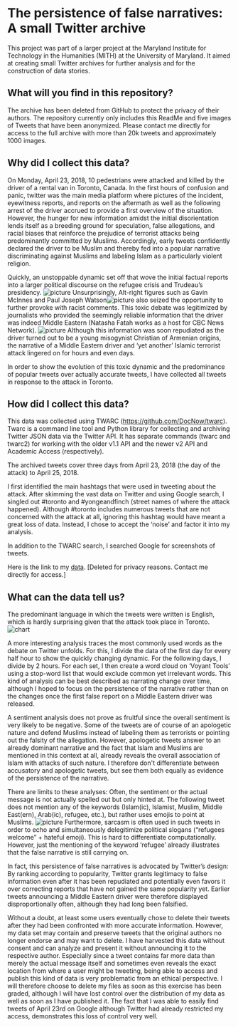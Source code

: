 # The persistence of false narratives: A small Twitter archive

This project was part of a larger project at the Maryland Institute for Technology in the Humanities (MITH) at the University of Maryland. It aimed at creating small Twitter archives for further analysis and for the construction of data stories.



## What will you find in this repository?

The archive has been deleted from GitHub to protect the privacy of their authors. The repository currently only includes this ReadMe and five images of Tweets that have been anonymized. Please contact me directly for access to the full archive with more than 20k tweets and approximately 1000 images.



## Why did I collect this data?

On Monday, April 23, 2018, 10 pedestrians were attacked and killed by the driver of a rental van in Toronto, Canada. In the first hours of confusion and panic, twitter was the main media platform where pictures of the incident, eyewitness reports, and reports on the aftermath as well as the following arrest of the driver accrued to provide a first overview of the situation. However, the hunger for new information amidst the initial disorientation lends itself as a breeding ground for speculation, false allegations, and racial biases that reinforce the prejudice of terrorist attacks being predominantly committed by Muslims. Accordingly, early tweets confidently declared the driver to be Muslim and thereby fed into a popular narrative discriminating against Muslims and labeling Islam as a particularly violent religion. 


Quickly, an unstoppable dynamic set off that wove the initial factual reports into a larger political discourse on the refugee crisis and Trudeau’s presidency. ![picture](https://github.com/IKFKirchner/TwitterArchive/blob/master/MITH%20Tweet%205.png) Unsurprisingly, Alt-right figures such as Gavin McInnes and Paul Joseph Watson![picture](https://github.com/IKFKirchner/TwitterArchive/blob/master/MITH%20Tweet%204.png) also seized the opportunity to further provoke with racist comments. This toxic debate was legitimized by journalists who provided the seemingly reliable information that the driver was indeed Middle Eastern (Natasha Fatah works as a host for CBC News Network). ![picture](https://github.com/IKFKirchner/TwitterArchive/blob/master/MITH%20Tweet%203.png) Although this information was soon repudiated as the driver turned out to be a young misogynist Christian of Armenian origins, the narrative of a Middle Eastern driver and ‘yet another’ Islamic terrorist attack lingered on for hours and even days. 


In order to show the evolution of this toxic dynamic and the predominance of popular tweets over actually accurate tweets, I have collected all tweets in response to the attack in Toronto. 



## How did I collect this data?

This data was collected using TWARC (https://github.com/DocNow/twarc). Twarc is a command line tool and Python library for collecting and archiving Twitter JSON data via the Twitter API. It has separate commands (twarc and twarc2) for working with the older v1.1 API and the newer v2 API and Academic Access (respectively).

The archived tweets cover three days from April 23, 2018 (the day of the attack) to April 25, 2018.

I first identified the main hashtags that were used in tweeting about the attack. After skimming the vast data on Twitter and using Google search, I singled out #toronto and #yongeandfinch (street names of where the attack happened). Although #toronto includes numerous tweets that are not concerned with the attack at all, ignoring this hashtag would have meant a great loss of data. Instead, I chose to accept the ‘noise’ and factor it into my analysis. 

In addition to the TWARC search, I searched Google for screenshots of tweets.

Here is the link to my [data](https://github.com/IKFKirchner/datastory/blob/master/data/tweets.csv). [Deleted for privacy reasons. Contact me directly for access.]



## What can the data tell us?


The predominant language in which the tweets were written is English, which is hardly surprising given that the attack took place in Toronto. ![chart](https://github.com/IKFKirchner/datastory/blob/master/chart.png)



A more interesting analysis traces the most commonly used words as the debate on Twitter unfolds. For this, I divide the data of the first day for every half hour to show the quickly changing dynamic. For the following days, I divide by 2 hours. For each set, I then create a word cloud on ‘Voyant Tools’ using a stop-word list that would exclude common yet irrelevant words. This kind of analysis can be best described as narrating change over time, although I hoped to focus on the persistence of the narrative rather than on the changes once the first false report on a Middle Eastern driver was released. 


A sentiment analysis does not prove as fruitful since the overall sentiment is very likely to be negative. Some of the tweets are of course of an apologetic nature and defend Muslims instead of labeling them as terrorists or pointing out the falsity of the allegation. However, apologetic tweets answer to an already dominant narrative and the fact that Islam and Muslims are mentioned in this context at all, already reveals the overall association of Islam with attacks of such nature. I therefore don't differentiate between accusatory and apologetic tweets, but see them both equally as evidence of the persistence of the narrative.


There are limits to these analyses: Often, the sentiment or the actual message is not actually spelled out but only hinted at. The following tweet does not mention any of the keywords (Islam(ic), Islamist, Muslim, Middle East(ern), Arab(ic), refugee, etc.), but rather uses emojis to point at Muslims. ![picture](https://github.com/IKFKirchner/TwitterArchive/blob/master/MITH%20Tweet%201.png) Furthermore, sarcasm is often used in such tweets in order to echo and simultaneously delegitimize political slogans (“refugees welcome” + hateful emoji). This is hard to differentiate computationally. However, just the mentioning of the keyword ‘refugee’ already illustrates that the false narrative is still carrying on.


In fact, this persistence of false narratives is advocated by Twitter’s design: By ranking according to popularity, Twitter grants legitimacy to false information even after it has been repudiated and potentially even favors it over correcting reports that have not gained the same popularity yet. Earlier tweets announcing a Middle Eastern driver were therefore displayed disproportionally often, although they had long been falsified. 


Without a doubt, at least some users eventually chose to delete their tweets after they had been confronted with more accurate information. However, my data set may contain and preserve tweets that the original authors no longer endorse and may want to delete. I have harvested this data without consent and can analyze and present it without announcing it to the respective author. Especially since a tweet contains far more data than merely the actual message itself and sometimes even reveals the exact location from where a user might be tweeting, being able to access and publish this kind of data is very problematic from an ethical perspective. I will therefore choose to delete my files as soon as this exercise has been graded, although I will have lost control over the distribution of my data as well as soon as I have published it. The fact that I was able to easily find tweets of April 23rd on Google although Twitter had already restricted my access, demonstrates this loss of control very well.










